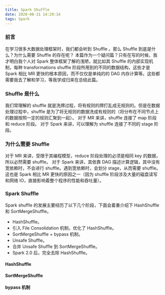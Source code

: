 ```yaml
---
title: Spark Shuffle
date: 2020-08-31 14:29:14
tags: Spark
---
```

### 前言
在学习很多大数据处理框架时，我们都会听到 Shuffle 。那么 Shuffle 到底是什么？为什么需要 Shuffle 的存在呢？
本篇作为一个疑问篇？只有在写的时候，我才明白我个人对 Spark 整体框架了解的浅陋，就比如其 Shuffle 的内部实现机制，每种 transformations shuffle 阶段所用到的不同的数据结构，这些才是 Spark 相比 MR 更快的根本原因，而不仅仅是单纯的的 DAG 内存计算等。这些都需要我去了解和学习，等我学成归来在总结此篇。
<!--more-->

### Shuffle 是什么
我们常理解的 shuffle 就是洗牌过程，将有规则的牌打乱成无规则的。但是在数据处理过程中，shuffle 是为了将无规则的数据洗成有规则的（将分布在不同节点上的数据按照一定的规则汇聚到一起）。
对于 MR 来讲，shuffle 连接了 map 阶段和 reduce 阶段。
对于 Spark 来讲，可以理解为 shuffle 连接了不同的 stage 阶段。

### 为什么需要 Shuffle
对于 MR 来讲，受限于其编程模型，reduce 阶段处理的必须是相同 key 的数据，所以必然需要 shuffle。
对于 Spark 来讲，其依靠 DAG 描述计算逻辑，其中没有宽依赖时，不会进行 shuffle。遇到宽依赖时，会划分 stage，从而需要 shuffle。这也是 Spark 相比 MR 更快的原因之一（因为 shuffle 阶段涉及大量的磁盘读写和网络 IO，直接影响着整个程序的性能和吞吐量）。

### Spark Shuffle
Spark shuffle 的发展主要经历了以下几个阶段，下面会着重介绍下 HashShuffle 和 SortMergeShuffle。
- HashShuffle。
- 引入 File Consolidation 机制，优化了 HashShuffle。
- SortMergeShuffle + bypass 机制。
- Unsafe Shuffle。
- 合并 Unsafe Shuffle 到 SortMergeShuffle。
- Spark 2.0 后，完全去除 HashShuffle。

#### HashShuffle
#### SortMergeShuffle
#### bypass 机制